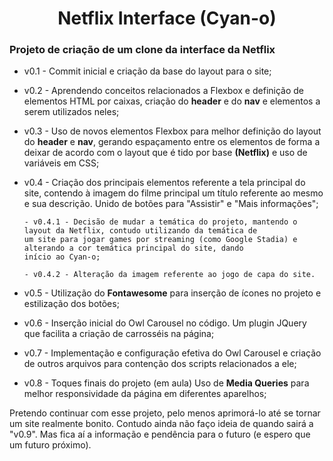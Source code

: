 <h1 align="center">Netflix Interface (Cyan-o)</h1>

<h3>Projeto de criação de um clone da interface da Netflix</h3>

- v0.1 - Commit inicial e criação da base do layout para o site;
      
- v0.2 - Aprendendo conceitos relacionados a Flexbox e definição de elementos HTML por caixas, 
criação do **header** e do **nav** e elementos a serem utilizados neles;
      
- v0.3 - Uso de novos elementos Flexbox para melhor definição do layout do **header** e **nav**, gerando espaçamento entre
os elementos de forma a deixar de acordo com o layout que é tido por base **(Netflix)** e uso de variáveis em CSS;
      
- v0.4 - Criação dos principais elementos referente a tela principal do site, contendo à imagem do filme principal
um título referente ao mesmo e sua descrição. Unido de botões para "Assistir" e "Mais informações";
      
      - v0.4.1 - Decisão de mudar a temática do projeto, mantendo o layout da Netflix, contudo utilizando da temática de
      um site para jogar games por streaming (como Google Stadia) e alterando a cor temática principal do site, dando
      início ao Cyan-o;

      - v0.4.2 - Alteração da imagem referente ao jogo de capa do site.

- v0.5 - Utilização do **Fontawesome** para inserção de ícones no projeto e estilização dos botões;

- v0.6 - Inserção inicial do Owl Carousel no código. Um plugin JQuery que facilita a criação de carrosséis na página;

- v0.7 - Implementação e configuração efetiva do Owl Carousel e criação de outros arquivos para contenção dos scripts relacionados a ele;

- v0.8 - Toques finais do projeto (em aula) Uso de **Media Queries** para melhor responsividade da página em diferentes aparelhos;

Pretendo continuar com esse projeto, pelo menos aprimorá-lo até se tornar um site realmente bonito. Contudo ainda não faço ideia de quando sairá a "v0.9". Mas fica aí
a informação e pendência para o futuro (e espero que um futuro próximo).
